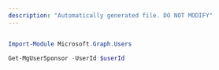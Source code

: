 ```yaml
---
description: "Automatically generated file. DO NOT MODIFY"
---
```


```powershell

Import-Module Microsoft.Graph.Users

Get-MgUserSponsor -UserId $userId

```